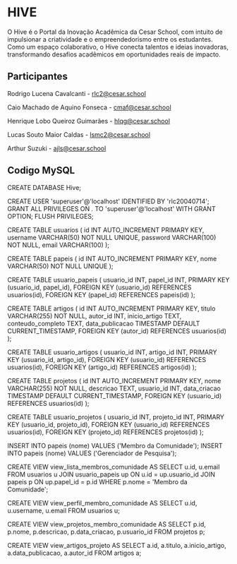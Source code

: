 # HIVE
O Hive é o Portal da Inovação Acadêmica da Cesar School, com intuito de impulsionar a criatividade e o empreendedorismo entre os estudantes. Como um espaço colaborativo, o Hive conecta talentos e ideias inovadoras, transformando desafios acadêmicos em oportunidades reais de impacto.

## Participantes

Rodrigo Lucena Cavalcanti - rlc2@cesar.school

Caio Machado de Aquino Fonseca - cmaf@cesar.school

Henrique Lobo Queiroz Guimarães - hlqg@cesar.school

Lucas Souto Maior Caldas - lsmc2@cesar.school

Arthur Suzuki - ajls@cesar.school

## Codigo MySQL

CREATE DATABASE Hive;

CREATE USER 'superuser'@'localhost' IDENTIFIED BY 'rlc20040714';
GRANT ALL PRIVILEGES ON *.* TO 'superuser'@'localhost' WITH GRANT OPTION;
FLUSH PRIVILEGES;

CREATE TABLE usuarios (
    id INT AUTO_INCREMENT PRIMARY KEY,
    username VARCHAR(50) NOT NULL UNIQUE,
    password VARCHAR(100) NOT NULL,
    email VARCHAR(100)
);

CREATE TABLE papeis (
    id INT AUTO_INCREMENT PRIMARY KEY,
    nome VARCHAR(50) NOT NULL UNIQUE
);

CREATE TABLE usuario_papeis (
    usuario_id INT,
    papel_id INT,
    PRIMARY KEY (usuario_id, papel_id),
    FOREIGN KEY (usuario_id) REFERENCES usuarios(id),
    FOREIGN KEY (papel_id) REFERENCES papeis(id)
);

CREATE TABLE artigos (
    id INT AUTO_INCREMENT PRIMARY KEY,
    titulo VARCHAR(255) NOT NULL,
    autor_id INT,
    inicio_artigo TEXT,
    conteudo_completo TEXT,
    data_publicacao TIMESTAMP DEFAULT CURRENT_TIMESTAMP,
    FOREIGN KEY (autor_id) REFERENCES usuarios(id)
);

CREATE TABLE usuario_artigos (
    usuario_id INT,
    artigo_id INT,
    PRIMARY KEY (usuario_id, artigo_id),
    FOREIGN KEY (usuario_id) REFERENCES usuarios(id),
    FOREIGN KEY (artigo_id) REFERENCES artigos(id)
);

CREATE TABLE projetos (
    id INT AUTO_INCREMENT PRIMARY KEY,
    nome VARCHAR(255) NOT NULL,
    descricao TEXT,
    usuario_id INT,
    data_criacao TIMESTAMP DEFAULT CURRENT_TIMESTAMP,
    FOREIGN KEY (usuario_id) REFERENCES usuarios(id)
);

CREATE TABLE usuario_projetos (
    usuario_id INT,
    projeto_id INT,
    PRIMARY KEY (usuario_id, projeto_id),
    FOREIGN KEY (usuario_id) REFERENCES usuarios(id),
    FOREIGN KEY (projeto_id) REFERENCES projetos(id)
);

INSERT INTO papeis (nome) VALUES ('Membro da Comunidade');
INSERT INTO papeis (nome) VALUES ('Gerenciador de Pesquisa');

CREATE VIEW view_lista_membros_comunidade AS
SELECT u.id, u.email
FROM usuarios u
JOIN usuario_papeis up ON u.id = up.usuario_id
JOIN papeis p ON up.papel_id = p.id
WHERE p.nome = 'Membro da Comunidade';

CREATE VIEW view_perfil_membro_comunidade AS
SELECT u.id, u.username, u.email
FROM usuarios u;

CREATE VIEW view_projetos_membro_comunidade AS
SELECT p.id, p.nome, p.descricao, p.data_criacao, p.usuario_id
FROM projetos p;

CREATE VIEW view_artigos_projeto AS
SELECT a.id, a.titulo, a.inicio_artigo, a.data_publicacao, a.autor_id
FROM artigos a;
